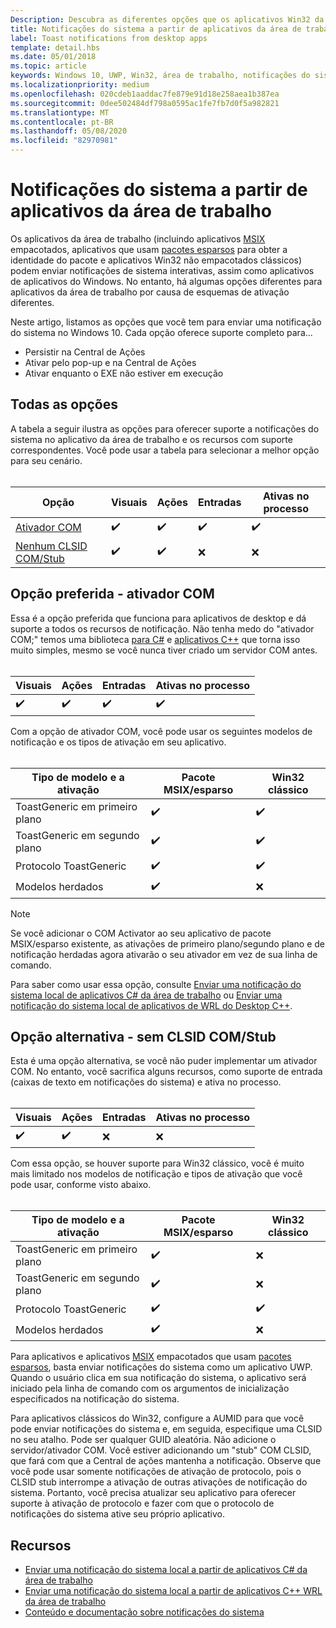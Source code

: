 ```yaml
---
Description: Descubra as diferentes opções que os aplicativos Win32 da área de trabalho têm para enviar notificações do sistema
title: Notificações do sistema a partir de aplicativos da área de trabalho
label: Toast notifications from desktop apps
template: detail.hbs
ms.date: 05/01/2018
ms.topic: article
keywords: Windows 10, UWP, Win32, área de trabalho, notificações do sistema, ponte de área de trabalho, msix, pacote esparso, opções para enviar notificações de notificação, servidor com, com, com, falso com, sem com, sem com, enviar notificação
ms.localizationpriority: medium
ms.openlocfilehash: 020cdeb1aaddac7fe879e91d18e258aea1b387ea
ms.sourcegitcommit: 0dee502484df798a0595ac1fe7fb7d0f5a982821
ms.translationtype: MT
ms.contentlocale: pt-BR
ms.lasthandoff: 05/08/2020
ms.locfileid: "82970981"
---
```

# <a name="toast-notifications-from-desktop-apps"></a>Notificações do sistema a partir de aplicativos da área de trabalho

Os aplicativos da área de trabalho (incluindo aplicativos [MSIX](https://docs.microsoft.com/windows/msix/desktop/source-code-overview) empacotados, aplicativos que usam [pacotes esparsos](https://docs.microsoft.com/windows/apps/desktop/modernize/grant-identity-to-nonpackaged-apps) para obter a identidade do pacote e aplicativos Win32 não empacotados clássicos) podem enviar notificações de sistema interativas, assim como aplicativos de aplicativos do Windows. No entanto, há algumas opções diferentes para aplicativos da área de trabalho por causa de esquemas de ativação diferentes.

Neste artigo, listamos as opções que você tem para enviar uma notificação do sistema no Windows 10. Cada opção oferece suporte completo para...

* Persistir na Central de Ações
* Ativar pelo pop-up e na Central de Ações
* Ativar enquanto o EXE não estiver em execução

## <a name="all-options"></a>Todas as opções

A tabela a seguir ilustra as opções para oferecer suporte a notificações do sistema no aplicativo da área de trabalho e os recursos com suporte correspondentes. Você pode usar a tabela para selecionar a melhor opção para seu cenário.<br/><br/>

| Opção | Visuais | Ações | Entradas | Ativas no processo |
| -- | -- | -- | -- | -- |
| [Ativador COM](#preferred-option---com-activator) | ✔️ | ✔️ | ✔️ | ✔️ |
| [Nenhum CLSID COM/Stub](#alternative-option---no-com--stub-clsid) | ✔️ | ✔️ | ❌ | ❌ |


## <a name="preferred-option---com-activator"></a>Opção preferida - ativador COM

Essa é a opção preferida que funciona para aplicativos de desktop e dá suporte a todos os recursos de notificação. Não tenha medo do "ativador COM;" temos uma biblioteca [para C#](send-local-toast-desktop.md) e [aplicativos C++](send-local-toast-desktop-cpp-wrl.md) que torna isso muito simples, mesmo se você nunca tiver criado um servidor COM antes.<br/><br/>

| Visuais | Ações | Entradas | Ativas no processo |
| -- | -- | -- | -- |
| ✔️ | ✔️ | ✔️ | ✔️ |

Com a opção de ativador COM, você pode usar os seguintes modelos de notificação e os tipos de ativação em seu aplicativo.<br/><br/>

| Tipo de modelo e a ativação | Pacote MSIX/esparso | Win32 clássico |
| -- | -- | -- |
| ToastGeneric em primeiro plano | ✔️ | ✔️ |
| ToastGeneric em segundo plano | ✔️ | ✔️ |
| Protocolo ToastGeneric | ✔️ | ✔️ |
| Modelos herdados | ✔️ | ❌ |

> [!NOTE]
> Se você adicionar o COM Activator ao seu aplicativo de pacote MSIX/esparso existente, as ativações de primeiro plano/segundo plano e de notificação herdadas agora ativarão o seu ativador em vez de sua linha de comando.

Para saber como usar essa opção, consulte [Enviar uma notificação do sistema local de aplicativos C# da área de trabalho](send-local-toast-desktop.md) ou [Enviar uma notificação do sistema local de aplicativos de WRL do Desktop C++](send-local-toast-desktop-cpp-wrl.md).


## <a name="alternative-option---no-com--stub-clsid"></a>Opção alternativa - sem CLSID COM/Stub

Esta é uma opção alternativa, se você não puder implementar um ativador COM. No entanto, você sacrifica alguns recursos, como suporte de entrada (caixas de texto em notificações do sistema) e ativa no processo.<br/><br/>

| Visuais | Ações | Entradas | Ativas no processo |
| -- | -- | -- | -- |
| ✔️ | ✔️ | ❌ | ❌ |

Com essa opção, se houver suporte para Win32 clássico, você é muito mais limitado nos modelos de notificação e tipos de ativação que você pode usar, conforme visto abaixo.<br/><br/>

| Tipo de modelo e a ativação | Pacote MSIX/esparso | Win32 clássico |
| -- | -- | -- |
| ToastGeneric em primeiro plano | ✔️ | ❌ |
| ToastGeneric em segundo plano | ✔️ | ❌ |
| Protocolo ToastGeneric | ✔️ | ✔️ |
| Modelos herdados | ✔️ | ❌ |

Para aplicativos e aplicativos [MSIX](https://docs.microsoft.com/windows/msix/desktop/source-code-overview) empacotados que usam [pacotes esparsos](https://docs.microsoft.com/windows/apps/desktop/modernize/grant-identity-to-nonpackaged-apps), basta enviar notificações do sistema como um aplicativo UWP. Quando o usuário clica em sua notificação do sistema, o aplicativo será iniciado pela linha de comando com os argumentos de inicialização especificados na notificação do sistema.

Para aplicativos clássicos do Win32, configure a AUMID para que você pode enviar notificações do sistema e, em seguida, especifique uma CLSID no seu atalho. Pode ser qualquer GUID aleatória. Não adicione o servidor/ativador COM. Você estiver adicionando um "stub" COM CLSID, que fará com que a Central de ações mantenha a notificação. Observe que você pode usar somente notificações de ativação de protocolo, pois o CLSID stub interrompe a ativação de outras ativações de notificação do sistema. Portanto, você precisa atualizar seu aplicativo para oferecer suporte à ativação de protocolo e fazer com que o protocolo de notificações do sistema ative seu próprio aplicativo.


## <a name="resources"></a>Recursos

* [Enviar uma notificação do sistema local a partir de aplicativos C# da área de trabalho](send-local-toast-desktop.md)
* [Enviar uma notificação do sistema local a partir de aplicativos C++ WRL da área de trabalho](send-local-toast-desktop-cpp-wrl.md)
* [Conteúdo e documentação sobre notificações do sistema](adaptive-interactive-toasts.md)
